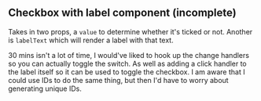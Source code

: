 ## Checkbox with label component (incomplete)

Takes in two props, a `value` to determine whether it's ticked or not.
Another is `labelText` which will render a label with that text.

30 mins isn't a lot of time, I would've liked to hook up the change handlers so you can
actually toggle the switch. As well as adding a click handler to the label itself so it
can be used to toggle the checkbox. I am aware that I could use IDs to do the same thing, 
but then I'd have to worry about generating unique IDs.

